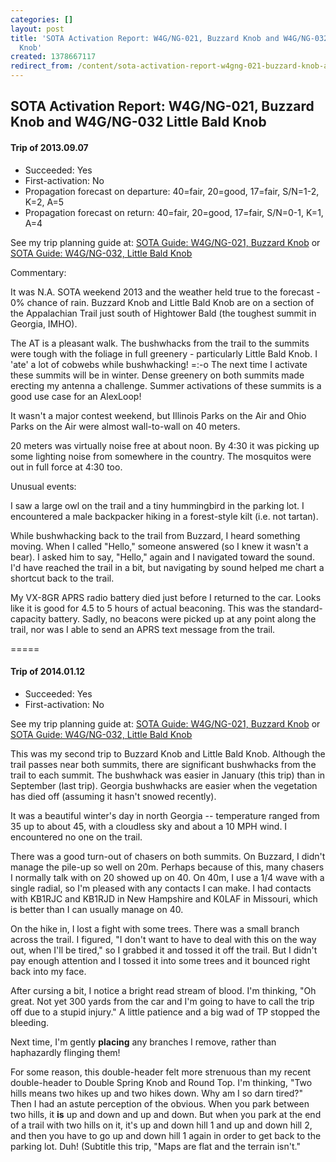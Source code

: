 ```yaml
---
categories: []
layout: post
title: 'SOTA Activation Report: W4G/NG-021, Buzzard Knob and W4G/NG-032 Little Bald
  Knob'
created: 1378667117
redirect_from: /content/sota-activation-report-w4gng-021-buzzard-knob-and-w4gng-032-little-bald-knob
---
```


SOTA Activation Report: W4G/NG-021, Buzzard Knob and W4G/NG-032 Little Bald Knob
----------------------------------------------
#### Trip of 2013.09.07
* Succeeded: Yes
* First-activation: No
* Propagation forecast on departure: 40=fair, 20=good, 17=fair, S/N=1-2, K=2, A=5
* Propagation forecast on return: 40=fair, 20=good, 17=fair, S/N=0-1, K=1, A=4

See my trip planning guide at: [SOTA Guide: W4G/NG-021, Buzzard Knob](/content/sota-guide-w4gng-021-buzzard-knob) or [SOTA Guide: W4G/NG-032, Little Bald Knob](/content/sota-guide-w4gng-032-little-bald-knob)


Commentary:

It was N.A. SOTA weekend 2013 and the weather held true to the forecast - 0% chance of rain.  Buzzard Knob and Little Bald Knob are on a section of the Appalachian Trail just south of Hightower Bald (the toughest summit in Georgia, IMHO).

The AT is a pleasant walk.  The bushwhacks from the trail to the summits were tough with the foliage in full greenery - particularly Little Bald Knob.  I 'ate' a lot of cobwebs while bushwhacking!  =:-o   The next time I activate these summits will be in winter.  Dense greenery on both summits made erecting my antenna a challenge.    Summer activations of these summits is a good use case for an AlexLoop!

It wasn't a major contest weekend, but Illinois Parks on the Air and Ohio Parks on the Air were almost wall-to-wall on 40 meters.

20 meters was virtually noise free at about noon.  By 4:30 it was picking up some lighting noise from somewhere in the country.  The mosquitos were out in full force at 4:30 too.

Unusual events: 

I saw a large owl on the trail and a tiny hummingbird in the parking lot.  I encountered a male backpacker hiking in a forest-style kilt (i.e. not tartan).  

While bushwhacking back to the trail from Buzzard, I heard something moving.  When I called "Hello," someone answered (so I knew it wasn't a bear).  I asked him to say, "Hello," again and I navigated toward the sound.  I'd have reached the trail in a bit, but navigating by sound helped me chart a shortcut back to the trail.

My VX-8GR APRS radio battery died just before I returned to the car.  Looks like it is good for 4.5 to 5 hours of actual beaconing.  This was the standard-capacity battery. Sadly, no beacons were picked up at any point along the trail, nor was I able to send an APRS text message from the trail.

=====

#### Trip of 2014.01.12
* Succeeded: Yes
* First-activation: No

See my trip planning guide at: [SOTA Guide: W4G/NG-021, Buzzard Knob](/content/sota-guide-w4gng-021-buzzard-knob) or [SOTA Guide: W4G/NG-032, Little Bald Knob](/content/sota-guide-w4gng-032-little-bald-knob)

This was my second trip to Buzzard Knob and Little Bald Knob.  Although the trail passes near both summits, there are significant bushwhacks from the trail to each summit.  The bushwhack was easier in January (this trip) than in September (last trip).  Georgia bushwhacks are easier when the vegetation has died off (assuming it hasn't snowed recently).  

It was a beautiful winter's day in north Georgia -- temperature ranged from 35 up to about 45, with a cloudless sky and about a 10 MPH wind.  I encountered no one on the trail.

There was a good turn-out of chasers on both summits.  On Buzzard, I didn't manage the pile-up so well on 20m.  Perhaps because of this, many chasers I normally talk with on 20 showed up on 40.  On 40m, I use a 1/4 wave with a single radial, so I'm pleased with any contacts I can make.  I had contacts with KB1RJC and KB1RJD in New Hampshire and K0LAF in Missouri, which is better than I can usually manage on 40.

On the hike in, I lost a fight with some trees.  There was a small branch across the trail.  I figured, "I don't want to have to deal with this on the way out, when I'll be tired," so I grabbed it and tossed it off the trail.  But I didn't pay enough attention and I tossed it into some trees and it bounced right back into my face.

After cursing a bit, I notice a bright read stream of blood.  I'm thinking, "Oh great.  Not yet 300 yards from the car and I'm going to have to call the trip off due to a stupid injury."   A little patience and a big wad of TP stopped the bleeding.

Next time, I'm gently **placing** any branches I remove, rather than haphazardly flinging them!

For some reason, this double-header felt more strenuous than my recent double-header to Double Spring Knob and Round Top.  I'm thinking, "Two hills means two hikes up and two hikes down.  Why am I so darn tired?"    Then I had an astute perception of the obvious.  When you park between two hills, it **is** up and down and up and down.  But when you park at the end of a trail with two hills on it, it's up and down hill 1 and up and down hill 2, and then you have to go up and down hill 1 again in order to get back to the parking lot.  Duh!  (Subtitle this trip, "Maps are flat and the terrain isn't."
